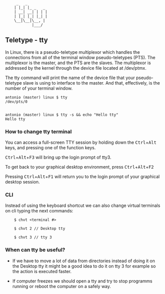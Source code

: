 
         _   _         
        | |_| |_ _   _ 
        | __| __| | | |
        | |_| |_| |_| |
        \__|\__|\__, |
                |___/ 


## Teletype - tty

In Linux, there is a pseudo-teletype multiplexor which handles the connections from all of the terminal window pseudo-teletypes (PTS). The multiplexor is the master, and the PTS are the slaves. The multiplexor is addressed by the kernel through the device file located at /dev/ptmx.

The tty command will print the name of the device file that your pseudo-teletype slave is using to interface to the master. And that, effectively, is the number of your terminal window.


    antonio (master) linux $ tty
    /dev/pts/0


    antonio (master) linux $ tty -s && echo "Hello tty"
    Hello tty


### How to change tty terminal

You can access a full-screen TTY session by holding down the <kbd>Ctrl</kbd>+<kbd>Alt</kbd> keys, and pressing one of the function keys.

<kbd>Ctrl</kbd>+<kbd>Alt</kbd>+<kbd>F3</kbd> will bring up the login prompt of tty3.

To get back to your graphical desktop environment, press <kbd>Ctrl</kbd>+<kbd>Alt</kbd>+<kbd>F2</kbd>

Pressing <kbd>Ctrl</kbd>+<kbd>Alt</kbd>+<kbd>F1</kbd> will return you to the login prompt of your graphical desktop session.


### CLI

Instead of using the keyboard shortcut we can also change virtual terminals on cli typing the next commands:

        $ chvt <terminal #>

        $ chvt 2 // Desktop tty

        $ chvt 3 // tty 3

### When can tty be useful?

- If we have to move a lot of data from directories instead of doing it on the Desktop tty it might be a good idea to do it on tty 3 for example so the action is executed faster.

- If computer freezes we should open a tty and try to stop programms running or reboot the computer on a safely way.


